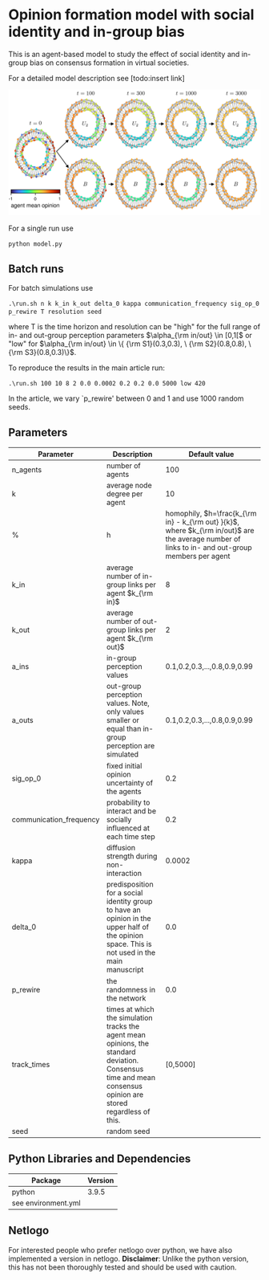 # Opinion formation model with social identity and in-group bias

This is an agent-based model to study the effect of social identity and in-group bias on consensus formation in virtual societies. 

For a detailed model description see [todo:insert link]

<p align="center">
  <img src="p0_networksPlots_025075.png" width="600">
</p>

For a single run use
```
python model.py 
```

## Batch runs

For batch simulations use 
```
.\run.sh n k k_in k_out delta_0 kappa communication_frequency sig_op_0 p_rewire T resolution seed 
```
where T is the time horizon and resolution can be "high" for the full range of in- and out-group perception parameters $\alpha_{\rm in/out} \in [0,1[$ or "low" for $\alpha_{\rm in/out} \in \{ {\rm S1}(0.3,0.3), \ {\rm S2}(0.8,0.8), \ {\rm S3}(0.8,0.3)\}$.

To reproduce the results in the main article run: 
```
.\run.sh 100 10 8 2 0.0 0.0002 0.2 0.2 0.0 5000 low 420 
```
In the article, we vary `p_rewire' between 0 and 1 and use 1000 random seeds.

## Parameters

| Parameter | Description | Default value |
|-----|-----|-----|
| n_agents | number of agents | 100 |
| k | average node degree per agent | 10 |
%| h | homophily, $h=\frac{k_{\rm in} - k_{\rm out} }{k}$, where $k_{\rm in/out}$ are the average number of links to in- and out-group members per agent | 0.6 |
| k_in | average number of in-group links per agent $k_{\rm in}$ | 8 |
| k_out | average number of out-group links per agent $k_{\rm out}$ | 2 |
| a_ins | in-group perception values | 0.1,0.2,0.3,...,0.8,0.9,0.99 |
| a_outs | out-group perception values. Note, only values smaller or equal than in-group perception are simulated | 0.1,0.2,0.3,...,0.8,0.9,0.99 |
| sig_op_0 | fixed initial opinion uncertainty of the agents | 0.2 |
| communication_frequency | probability to interact and be socially influenced at each time step | 0.2 |
| kappa | diffusion strength during non-interaction | 0.0002 |
| delta_0 | predisposition for a social identity group to have an opinion in the upper half of the opinion space. This is not used in the main manuscript | 0.0 |
| p_rewire | the randomness in the network | 0.0 |
| track_times | times at which the simulation tracks the agent mean opinions, the standard deviation. Consensus time and mean consensus opinion are stored regardless of this. | [0,5000] |
| seed | random seed | |


## Python Libraries and Dependencies 

| Package  | Version |
|-----|-----|
| python | 3.9.5 |
| see environment.yml | |


## Netlogo

For interested people who prefer netlogo over python, we have also implemented a version in netlogo. 
**Disclaimer**: Unlike the python version, this has not been thoroughly tested and should be used with caution.




